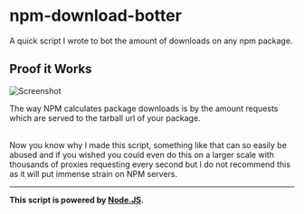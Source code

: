 # npm-download-botter

A quick script I wrote to bot the amount of downloads on any npm package.

## Proof it Works
![Screenshot](https://cdn.discordapp.com/attachments/737383699418579055/739816284879061002/unknown.png)

The way NPM calculates package downloads is by the amount requests which are served to the tarball url of your package.

<br />
Now you know why I made this script, something like that can so easily be abused and if you wished you could even do this on a larger scale with thousands of proxies requesting every second but I do not recommend this as it will put immense strain on NPM servers.

---

**This script is powered by [Node.JS](https://nodejs.org/en/).**
